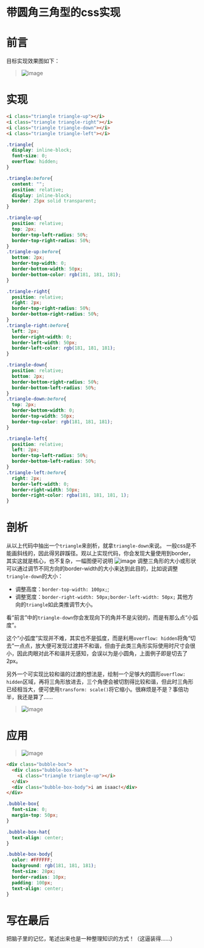 # 带圆角三角型的css实现

# 前言
目标实现效果图如下：
>![image](https://user-images.githubusercontent.com/25907273/37703562-0e3d4126-2d31-11e8-858b-a26064adc055.png)

# 实现
```html
<i class="triangle triangle-up"></i>
<i class="triangle triangle-right"></i>
<i class="triangle triangle-down"></i>
<i class="triangle triangle-left"></i>
```
```css
.triangle{
  display: inline-block;
  font-size: 0;
  overflow: hidden;
}

.triangle:before{
  content: "";
  position: relative;
  display: inline-block;
  border: 25px solid transparent;
}

.triangle-up{
  position: relative;
  top: 2px;
  border-top-left-radius: 50%;
  border-top-right-radius: 50%;
}
.triangle-up:before{
  bottom: 2px;
  border-top-width: 0;
  border-bottom-width: 50px;
  border-bottom-color: rgb(181, 181, 181);
}

.triangle-right{
  position: relative;
  right: 2px;
  border-top-right-radius: 50%;
  border-bottom-right-radius: 50%;
}
.triangle-right:before{
  left: 2px;
  border-right-width: 0;
  border-left-width: 50px;
  border-left-color: rgb(181, 181, 181);
}

.triangle-down{
  position: relative;
  bottom: 2px;
  border-bottom-right-radius: 50%;
  border-bottom-left-radius: 50%;
}
.triangle-down:before{
  top: 2px;
  border-bottom-width: 0;
  border-top-width: 50px;
  border-top-color: rgb(181, 181, 181);
}

.triangle-left{
  position: relative;
  left: 2px;
  border-top-left-radius: 50%;
  border-bottom-left-radius: 50%;
}
.triangle-left:before{
  right: 2px;
  border-left-width: 0;
  border-right-width: 50px;
  border-right-color: rgba(181, 181, 181, 1);
}
```

# 剖析
从以上代码中抽出一个`triangle`来剖析，就拿`triangle-down`来说。
一般css是不能画斜线的，因此得另辟蹊径。观以上实现代码，你会发现大量使用到border，其实这就是核心，也不复杂，一幅图便可说明
![image](https://user-images.githubusercontent.com/25907273/37704757-af6d62bc-2d34-11e8-9679-af9a877a5adc.png)
调整三角形的大小或形状可以通过调节不同方向的border-width的大小来达到此目的，比如说调整`triangle-down`的大小：
- 调整高度：`border-top-width: 100px;`;
- 调整宽度：`border-right-width: 50px;border-left-width: 50px;`
其他方向的`triangle`如此类推调节大小。

看“前言”中的`triangle-down`你会发现向下的角并不是尖锐的，而是有那么点“小弧度”。

这个“小弧度”实现并不难，其实也不是弧度，而是利用`overflow: hidden`将角“切去”一点点，放大便可发现过渡并不和谐，但由于此类三角形实际使用时尺寸会很小，因此肉眼对此不和谐并无感知，会误以为是小圆角，上面例子即是切去了2px。

另外一个可实现比较和谐的过渡的想法是，绘制一个足够大的圆形`overflow: hidden`区域，再将三角形放进去，三个角便会被切割得比较和谐，但此时三角形已经相当大，便可使用`transform: scale()`将它缩小。很麻烦是不是？事倍功半，我还是算了……
>![image](https://user-images.githubusercontent.com/25907273/37705460-0df21e3e-2d37-11e8-94fa-faea2b8cf7ce.png)


# 应用
>![image](https://user-images.githubusercontent.com/25907273/37703486-c5119146-2d30-11e8-9aaf-81fbd66dc317.png)
```html
<div class="bubble-box">
  <div class="bubble-box-hat">
    <i class="triangle triangle-up"></i>
  </div> 
  <div class="bubble-box-body">i am isaac!</div>
</div>
```
```css
.bubble-box{
  font-size: 0;
  margin-top: 50px;
}

.bubble-box-hat{
  text-align: center;
}

.bubble-box-body{
  color: #FFFFFF;
  background: rgb(181, 181, 181);
  font-size: 28px;
  border-radius: 10px;
  padding: 100px;
  text-align: center;
}
```

# 写在最后
把脑子里的记忆，笔述出来也是一种整理知识的方式！（这逼装得……）
